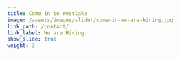 ```yaml
---
title: Come in to Westlake
image: /assets/images/slider/come-in-we-are-hiring.jpg
link_path: /contact/
link_label: We are Hiring.
show_slide: true
weight: 3
---
```



